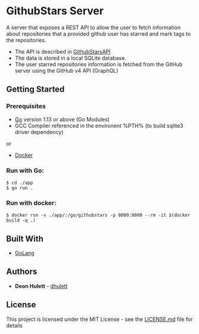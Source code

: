 # GithubStars Server

A server that exposes a REST API to allow the user to fetch information about repositories that a provided github user has starred and mark tags to the repositories.

- The API is described in [GithubStarsAPI](GithubStarsAPI.md)
- The data is stored in a local SQLite database.
- The user starred repositories information is fetched from the GitHub server using the GitHub v4 API (GraphQL)

## Getting Started

### Prerequisites

+ [Go](https://golang.org/) version 1.13 or above (Go Modules)
+ GCC Compiler referenced in the environent %PTH% (to build sqlite3 driver dependency)

or

+ [Docker](https://www.docker.com/)

### Run with Go:
```shell
$ cd ./app
$ go run .
```

### Run with docker:
```shell
$ docker run -v ./app/:/go/githubstars -p 8000:8000 --rm -it $(docker build -q .)
```

## Built With

+ [GoLang](https://golang.org/)

## Authors

* **Deon Hulett** - [dhulett](https://github.com/dhulett)

## License

This project is licensed under the MIT License - see the [LICENSE.md](LICENSE.md) file for details

